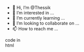 - 👋 Hi, I’m @Thessik
- 👀 I’m interested in ...
- 🌱 I’m currently learning ...
- 💞️ I’m looking to collaborate on ...
- 📫 How to reach me ...

code in <br>html <div>
